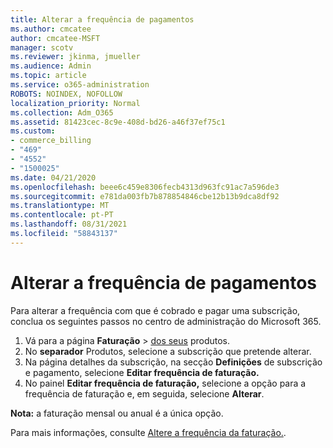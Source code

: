 ```yaml
---
title: Alterar a frequência de pagamentos
ms.author: cmcatee
author: cmcatee-MSFT
manager: scotv
ms.reviewer: jkinma, jmueller
ms.audience: Admin
ms.topic: article
ms.service: o365-administration
ROBOTS: NOINDEX, NOFOLLOW
localization_priority: Normal
ms.collection: Adm_O365
ms.assetid: 81423cec-8c9e-408d-bd26-a46f37ef75c1
ms.custom:
- commerce_billing
- "469"
- "4552"
- "1500025"
ms.date: 04/21/2020
ms.openlocfilehash: beee6c459e8306fecb4313d963fc91ac7a596de3
ms.sourcegitcommit: e781da003fb7b878854846cbe12b13b9dca8df92
ms.translationtype: MT
ms.contentlocale: pt-PT
ms.lasthandoff: 08/31/2021
ms.locfileid: "58843137"
---
```

# <a name="change-how-often-you-pay"></a>Alterar a frequência de pagamentos

Para alterar a frequência com que é cobrado e pagar uma subscrição, conclua os seguintes passos no centro de administração do Microsoft 365.

1. Vá para a página **Faturação**  >  [dos seus](https://go.microsoft.com/fwlink/p/?linkid=842054) produtos.
2. No **separador** Produtos, selecione a subscrição que pretende alterar.
3. Na página detalhes da subscrição, na secção **Definições** de subscrição e pagamento, selecione **Editar frequência de faturação.**
4. No painel **Editar frequência de faturação,** selecione a opção para a frequência de faturação e, em seguida, selecione **Alterar**.

**Nota:** a faturação mensal ou anual é a única opção.

Para mais informações, consulte [Altere a frequência da faturação.](https://docs.microsoft.com/microsoft-365/commerce/billing-and-payments/change-payment-frequency).